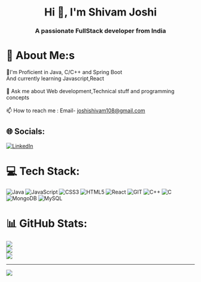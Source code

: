 <h1 align="center">Hi 👋, I'm Shivam Joshi</h1>
<h3 align="center">A passionate FullStack developer from India</h3>


# 💫 About Me:s
🌱I'm Proficient in Java, C/C++ and Spring Boot<br> And currently learning Javascript,React<br><br>💬 Ask me about Web development,Technical stuff and programming concepts<br><br>📫 How to reach me : Email- joshishivam108@gmail.com 


## 🌐 Socials:
[![LinkedIn](https://img.shields.io/badge/LinkedIn-%230077B5.svg?logo=linkedin&logoColor=white)](https://linkedin.com/in/www.linkedin.com/in/shivam-joshi28) 

# 💻 Tech Stack:
![Java](https://img.shields.io/badge/java-%23ED8B00.svg?style=for-the-badge&logo=openjdk&logoColor=white) ![JavaScript](https://img.shields.io/badge/javascript-%23323330.svg?style=for-the-badge&logo=javascript&logoColor=%23F7DF1E) ![CSS3](https://img.shields.io/badge/css3-%231572B6.svg?style=for-the-badge&logo=css3&logoColor=white) ![HTML5](https://img.shields.io/badge/html5-%23E34F26.svg?style=for-the-badge&logo=html5&logoColor=white) ![React](https://img.shields.io/badge/react-%2320232a.svg?style=for-the-badge&logo=react&logoColor=%2361DAFB) ![GIT](https://img.shields.io/badge/Git-fc6d26?style=for-the-badge&logo=git&logoColor=white) ![C++](https://img.shields.io/badge/c++-%2300599C.svg?style=for-the-badge&logo=c%2B%2B&logoColor=white) ![C](https://img.shields.io/badge/c-%2300599C.svg?style=for-the-badge&logo=c&logoColor=white) ![MongoDB](https://img.shields.io/badge/MongoDB-%234ea94b.svg?style=for-the-badge&logo=mongodb&logoColor=white) ![MySQL](https://img.shields.io/badge/mysql-%2300000f.svg?style=for-the-badge&logo=mysql&logoColor=white)
# 📊 GitHub Stats:
![](https://github-readme-stats.vercel.app/api?username=shivam-joshi28&theme=dark&hide_border=false&include_all_commits=true&count_private=false)<br/>
![](https://github-readme-streak-stats.herokuapp.com/?user=shivam-joshi28&theme=dark&hide_border=false)<br/>
![](https://github-readme-stats.vercel.app/api/top-langs/?username=shivam-joshi28&theme=dark&hide_border=false&include_all_commits=true&count_private=false&layout=compact)

---
[![](https://visitcount.itsvg.in/api?id=shivam-joshi28&icon=0&color=0)](https://visitcount.itsvg.in)

<!-- Proudly created with GPRM ( https://gprm.itsvg.in ) -->

